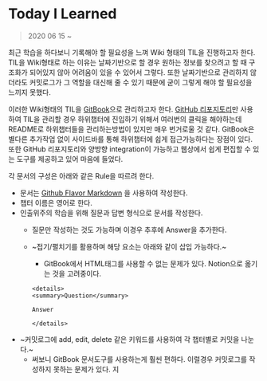 # Today I Learned

> 2020 06 15 ~

최근 학습을 하다보니 기록해야 할 필요성을 느껴 Wiki 형태의 TIL을 진행하고자 한다. TIL을 Wiki형태로 하는 이유는 날짜기반으로 할 경우 원하는 정보를 찾으려고 할 때 구조화가 되어있지 않아 어려움이 있을 수 있어서 그렇다. 또한 날짜기반으로 관리하지 않더라도 커밋로그가 그 역할을 대신해 줄 수 있기 때문에 굳이 그렇게 해야 할 필요성을 느끼지 못했다.

이러한 Wiki형태의 TIL을 [GitBook](https://app.gitbook.com/@yongjae-lee/s/dididy-til/)으로 관리하고자 한다. [GitHub 리포지토리](https://github.com/dididy/til)만 사용하여 TIL을 관리할 경우 하위챕터에 진입하기 위해서 여러번의 클릭을 해야하는데 README로 하위챕터들을 관리하는방법이 있지만 매우 번거로울 것 같다. GitBook은 별다른 추가작업 없이 사이드바를 통해 하위챕터에 쉽게 접근가능하다는 장점이 있다. 또한 GitHub 리포지토리와 양방향 integration이 가능하고 웹상에서 쉽게 편집할 수 있는 도구를 제공하고 있어 마음에 들었다.

각 문서의 구성은 아래와 같은 Rule을 따르려 한다.

* 문서는 [Github Flavor Markdown](https://guides.github.com/features/mastering-markdown/) 을 사용하여 작성한다.
* 챕터 이름은 영어로 한다.
* 인출위주의 학습을 위해 질문과 답변 형식으로 문서를 작성한다.
  * 질문만 작성하는 것도 가능하며 이경우 추후에 Answer을 추가한다.
  * ~접기/펼치기를 활용하며 해당 요소는 아래와 같이 삽입 가능하다.~
    * GitBook에서 HTML태그를 사용할 수 없는 문제가 있다. Notion으로 옮기는 것을 고려중이다.

    ```markup
    <details>
    <summary>Question</summary>

    Answer

    </details>
    ```
* ~커밋로그에 add, edit, delete 같은 키워드를 사용하여 각 챕터별로 커밋을 나눈다.~
  * 써보니 GitBook 문서도구를 사용하는게 훨씬 편하다. 이럴경우 커밋로그를 작성하지 못하는 문제가 있다.
지
